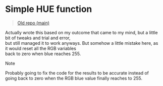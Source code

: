 <!-- crazy shit oat. -->

# Simple HUE function
> [Old repo (main)](https://github.com/GetMbr/My-first-HSL-code-C-/tree/main)

Actually wrote this based on my outcome that came to my mind, but a little bit of tweaks and trial and error,    </br>
but still managed it to work anyways. But somehow a little mistake here, as it would reset all the RGB variables </br>
back to zero when blue reaches 255.                                                                              </br>

>[!NOTE]
> Probably going to fix the code for the results to be accurate instead of going
> back to zero when the RGB blue value finally reaches to 255.


